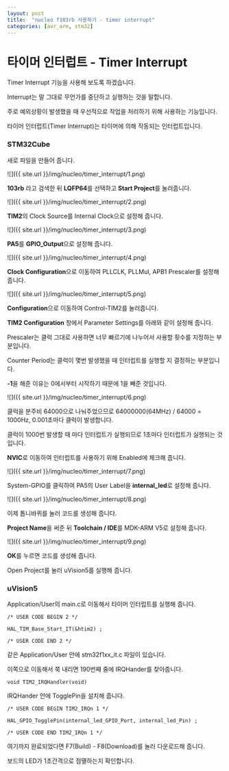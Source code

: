 ```yaml
---
layout: post
title:  "nucleo f103rb 사용하기 - timer interrupt"
categories: [avr_arm, stm32]
---
```


# 타이머 인터럽트 - Timer Interrupt

Timer Interrupt 기능을 사용해 보도록 하겠습니다.

Interrupt는 말 그대로 무언가를 중단하고 실행하는 것을 말합니다.

주로 예외상황이 발생했을 때 우선적으로 작업을 처리하기 위해 사용하는 기능입니다.

타이머 인터럽트(Timer Interrupt)는 타이머에 의해 작동되는 인터럽트입니다.

### STM32Cube

새로 파일을 만들어 줍니다.

![]({{ site.url }}/img/nucleo/timer_interrupt/1.png)

**103rb** 라고 검색한 뒤 **LQFP64**를 선택하고 **Start Project**를 눌러줍니다.

![]({{ site.url }}/img/nucleo/timer_interrupt/2.png)

**TIM2**의 Clock Source를 Internal Clock으로 설정해 줍니다.

![]({{ site.url }}/img/nucleo/timer_interrupt/3.png)

**PA5**를 **GPIO_Output**으로 설정해 줍니다.

![]({{ site.url }}/img/nucleo/timer_interrupt/4.png)

**Clock Configuration**으로 이동하여 PLLCLK, PLLMul, APB1 Prescaler를 설정해 줍니다.

![]({{ site.url }}/img/nucleo/timer_interrupt/5.png)

**Configuration**으로 이동하여 Control-TIM2를 눌러줍니다.

**TIM2 Configuration** 창에서 Parameter Settings를 아래와 같이 설정해 줍니다.

Prescaler는 클럭 그대로 사용하면 너무 빠르기에 나누어서 사용할 횟수를 지정하는 부분입니다.

Counter Period는 클럭이 몇번 발생했을 때 인터럽트를 실행할 지 결정하는 부분입니다.

**-1**을 해준 이유는 0에서부터 시작하기 때문에 1을 빼준 것입니다.

![]({{ site.url }}/img/nucleo/timer_interrupt/6.png)

클럭을 분주비 64000으로 나눠주었으므로 64000000(64MHz) / 64000 = 1000Hz, 0.001초마다 클럭이 발생합니다.

클럭이 1000번 발생할 때 마다 인터럽트가 실행되므로 1초마다 인터럽트가 실행되는 것입니다.

**NVIC**로 이동하여 인터럽트를 사용하기 위해 Enabled에 체크해 줍니다.

![]({{ site.url }}/img/nucleo/timer_interrupt/7.png)

System-GPIO를 클릭하여 PA5의 User Label을 **internal_led**로 설정해 줍니다.

![]({{ site.url }}/img/nucleo/timer_interrupt/8.png)

이제 톱니바퀴를 눌러 코드를 생성해 줍니다.

**Project Name**을 써준 뒤 **Toolchain / IDE**를 MDK-ARM V5로 설정해 줍니다.

![]({{ site.url }}/img/nucleo/timer_interrupt/9.png)

**OK**를 누르면 코드를 생성해 줍니다.

Open Project를 눌러 uVision5를 실행해 줍니다.

### uVision5

Application/User의 main.c로 이동해서 타이머 인터럽트를 실행해 줍니다.

~~~
/* USER CODE BEGIN 2 */

HAL_TIM_Base_Start_IT(&htim2) ;

/* USER CODE END 2 */
~~~

같은 Application/User 안에 stm32f1xx_it.c 파일이 있습니다.

이쪽으로 이동해서 쭉 내리면 190번째 줄에 IRQHander를 찾아줍니다.

~~~
void TIM2_IRQHandler(void)
~~~

IRQHander 안에 TogglePin을 설치해 줍니다.

~~~
/* USER CODE BEGIN TIM2_IRQn 1 */

HAL_GPIO_TogglePin(internal_led_GPIO_Port, internal_led_Pin) ;

/* USER CODE END TIM2_IRQn 1 */
~~~

여기까지 완료되었다면 F7(Build) - F8(Download)를 눌러 다운로드해 줍니다.

보드의 LED가 1초간격으로 점멸하는지 확인합니다.

